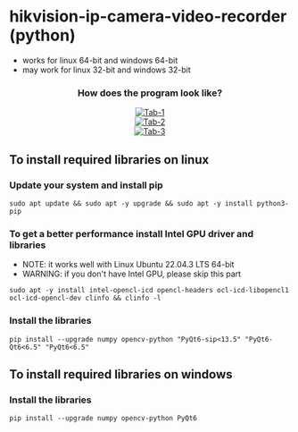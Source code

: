 # hikvision-ip-camera-video-recorder (python)
* works for linux 64-bit and windows 64-bit
* may work for linux 32-bit and windows 32-bit


<div align="center">
<h3>How does the program look like?</h3>
<a target="_blank" href="https://imageupload.io/D84WNVQvHhvGOWg"><img src="https://imageupload.io/ib/2C8KQqXqwpfOBvI_1692765002.png" alt="Tab-1"/></a><br>
<a target="_blank" href="https://imageupload.io/hfiiKypQbnwSK3G"><img src="https://imageupload.io/ib/3Gmcv7Tk6x48vJn_1692765002.png" alt="Tab-2"/></a><br>
<a target="_blank" href="https://imageupload.io/VuvH19mjbQ0ZF1B"><img src="https://imageupload.io/ib/sozOPAsTzvKtMot_1692765002.png" alt="Tab-3"/></a><br>
</div>


## To install required libraries on linux

### Update your system and install pip
```
sudo apt update && sudo apt -y upgrade && sudo apt -y install python3-pip
```

### To get a better performance install Intel GPU driver and libraries
* NOTE: it works well with Linux Ubuntu 22.04.3 LTS 64-bit
* WARNING: if you don't have Intel GPU, please skip this part
```
sudo apt -y install intel-opencl-icd opencl-headers ocl-icd-libopencl1 ocl-icd-opencl-dev clinfo && clinfo -l
```

### Install the libraries
```
pip install --upgrade numpy opencv-python "PyQt6-sip<13.5" "PyQt6-Qt6<6.5" "PyQt6<6.5"
```


## To install required libraries on windows

### Install the libraries
```
pip install --upgrade numpy opencv-python PyQt6
```
